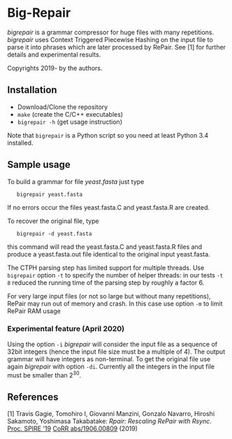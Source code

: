# Big-Repair

*bigrepair* is a grammar compressor for huge files with many repetitions. *bigrepair* uses Context Triggered Piecewise Hashing on the input file to parse it into phrases which are later processed by RePair. See [1] for further details and experimental results. 

Copyrights 2019- by the authors. 
 

## Installation

* Download/Clone the repository
* `make` (create the C/C++ executables) 
* `bigrepair -h` (get usage instruction)

Note that `bigrepair` is a Python script so you need at least Python 3.4 installed.
 


## Sample usage

To build a grammar for file *yeast.fasta* just type

       bigrepair yeast.fasta

If no errors occur the files yeast.fasta.C and yeast.fasta.R are created.

To recover the original file, type

       bigrepair -d yeast.fasta

this command will read the yeast.fasta.C and yeast.fasta.R files and produce a yeast.fasta.out file identical to the original input yeast.fasta. 

The CTPH parsing step has limited support for multiple threads. Use `bigrepair` option `-t` to specify the number of helper threads: in our tests `-t 8` reduced the running time of the parsing step by roughly a factor 6. 

For very large input files (or not so large but without many repetitions), RePair may run out of memory and crash. In this case use option `-m` to limit RePair RAM usage
 

### Experimental feature (April 2020)

Using the option `-i` *bigrepair* will consider the input file as a sequence of 32bit integers (hence the input file size must be a multiple of 4). The output grammar will have integers as non-terminal. To get the original file use again *bigrepair* with option `-di`. Currently all the integers in the input file must be smaller than 2<sup>30</sup>.


## References

\[1\] Travis Gagie, Tomohiro I, Giovanni Manzini, Gonzalo Navarro, Hiroshi Sakamoto, Yoshimasa Takabatake: *Rpair: Rescaling RePair with Rsync*. [Proc. SPIRE '19](https://link.springer.com/chapter/10.1007%2F978-3-030-32686-9_3) [CoRR abs/1906.00809](https://arxiv.org/abs/1906.00809) (2019)

